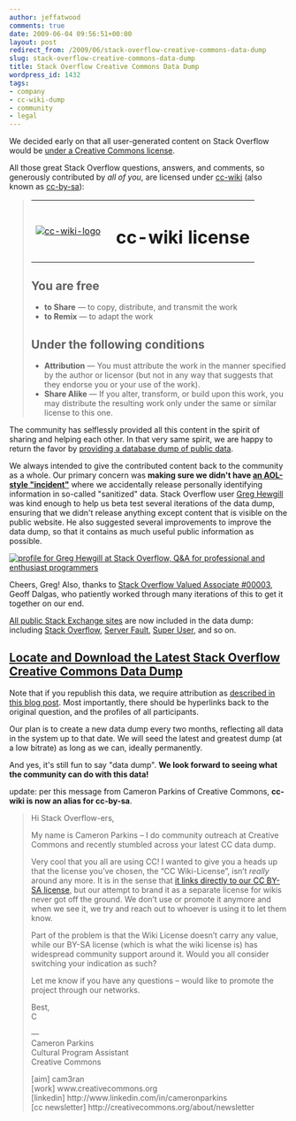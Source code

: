 ```yaml
---
author: jeffatwood
comments: true
date: 2009-06-04 09:56:51+00:00
layout: post
redirect_from: /2009/06/stack-overflow-creative-commons-data-dump
slug: stack-overflow-creative-commons-data-dump
title: Stack Overflow Creative Commons Data Dump
wordpress_id: 1432
tags:
- company
- cc-wiki-dump
- community
- legal
---
```



We decided early on that all user-generated content on Stack Overflow would be [under a Creative Commons license](http://blog.stackoverflow.com/2008/05/now-licensed-under-creative-commons/).



All those great Stack Overflow questions, answers, and comments, so generously contributed by _all of you_, are licensed under [cc-wiki](http://creativecommons.org/licenses/by-sa/3.0/) (also known as [cc-by-sa](http://creativecommons.org/licenses/by-sa/3.0/)):





<blockquote>
<table>
<tr>
<td>
<a href="http://creativecommons.org/licenses/by-sa/3.0/" style="border-bottom:none;"><img src="https://cloud.githubusercontent.com/assets/1703653/7544722/b02d38de-f59d-11e4-8275-61f1637dfeed.png" alt="cc-wiki-logo" title="cc-wiki-logo"  border="0" /></a>
</td>
<td style="padding-left:20px;">
<h1>cc-wiki license</h1>
</td>
</table>
<p><h2>You are free</h2>
<ul>
<li><b>to Share</b> &#8212; to copy, distribute, and transmit the work
<li><b>to Remix</b> &#8212; to adapt the work
</ul>
<p><h2>Under the following conditions</h2>
<ul>
<li><b>Attribution</b> &#8212; You must attribute the work in the manner specified by the author or licensor (but not in any way that suggests that they endorse you or your use of the work).
<li><b>Share Alike</b> &#8212; If you alter, transform, or build upon this work, you may distribute the resulting work only under the same or similar license to this one.
</ul>
</blockquote>





The community has selflessly provided all this content in the spirit of sharing and helping each other. In that very same spirit, we are happy to return the favor by [providing a database dump of public data](http://stackoverflow.uservoice.com/pages/1722-general/suggestions/25013-provide-a-database-dump-of-public-data). 



We always intended to give the contributed content back to the community as a whole. Our primary concern was **making sure we didn't have [an AOL-style "incident"](http://www.freedom-to-tinker.com/blog/felten/great-now-theyll-ineveri-give-us-data)** where we accidentally release personally identifying information in so-called "sanitized" data. Stack Overflow user [Greg Hewgill](http://stackoverflow.com/users/893/greg-hewgill) was kind enough to help us beta test several iterations of the data dump, ensuring that we didn't release anything except content that is visible on the public website. He also suggested several improvements to improve the data dump, so that it contains as much useful public information as possible.



[![profile for Greg Hewgill at Stack Overflow, Q&A for professional and enthusiast programmers](http://stackoverflow.com/users/flair/893.png)](http://stackoverflow.com/users/893/greg-hewgill)



Cheers, Greg! Also, thanks to [Stack Overflow Valued Associate #00003](http://blog.stackoverflow.com/2009/05/welcome-stack-overflow-valued-associate-00003/), Geoff Dalgas, who patiently worked through many iterations of this to get it together on our end.



[All public Stack Exchange sites](http://stackexchange.com/sites) are now included in the data dump: including [Stack Overflow](http://stackoverflow.com), [Server Fault](http://serverfault.com), [Super User](http://superuser.com), and so on.





## [Locate and Download the Latest Stack Overflow Creative Commons Data Dump](http://blog.stackoverflow.com/category/cc-wiki-dump/)





Note that if you republish this data, we require attribution as [described in this blog post](http://blog.stackoverflow.com/2009/06/attribution-required/). Most importantly, there should be hyperlinks back to the original question, and the profiles of all participants.



Our plan is to create a new data dump every two months, reflecting all data in the system up to that date. We will seed the latest and greatest dump (at a low bitrate) as long as we can, ideally permanently.



And yes, it's still fun to say "data dump". **We look forward to seeing what the community can do with this data!**



update: per this message from Cameron Parkins of Creative Commons, **cc-wiki is now an alias for cc-by-sa**.


<blockquote><p>
Hi Stack Overflow-ers,</p>
<p>
My name is Cameron Parkins &#8211; I do community outreach at Creative Commons and recently stumbled across your latest CC data dump.</p>
<p>
Very cool that you all are using CC! I wanted to give you a heads up that the license you&#8217;ve chosen, the &#8220;CC Wiki-License&#8221;, isn&#8217;t <i>really</i> around any more. It is in the sense that <a href="http://creativecommons.org/licenses/by-sa/3.0/">it links directly to our CC BY-SA license</a>, but our attempt to brand it as a separate license for wikis never got off the ground. We don&#8217;t use or promote it anymore and when we see it, we try and reach out to whoever is using it to let them know.</p>
<p>
Part of the problem is that the Wiki License doesn&#8217;t carry any value, while our BY-SA license (which is what the wiki license is) has widespread community support around it. Would you all consider switching your indication as such?</p>
<p>
Let me know if you have any questions &#8211; would like to promote the project through our networks.</p>
<p>
Best,<br />
C</p>
<p>
&#8212;<br />
Cameron Parkins<br />
Cultural Program Assistant<br />
Creative Commons</p>
<p>
[aim] cam3ran<br />
[work] www.creativecommons.org<br />
[linkedin] http://www.linkedin.com/in/cameronparkins<br />
[cc newsletter] http://creativecommons.org/about/newsletter
</p></blockquote>



